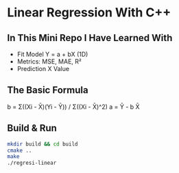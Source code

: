 # Linear Regression With C++

## In This Mini Repo I Have Learned With

- Fit Model Y = a + bX (1D)
- Metrics: MSE, MAE, R²
- Prediction X Value

## The Basic Formula

b = Σ((Xi - X̄)(Yi - Ȳ)) / Σ((Xi - X̄)^2)
a = Ȳ - b X̄

## Build & Run
```bash
mkdir build && cd build
cmake ..
make
./regresi-linear
